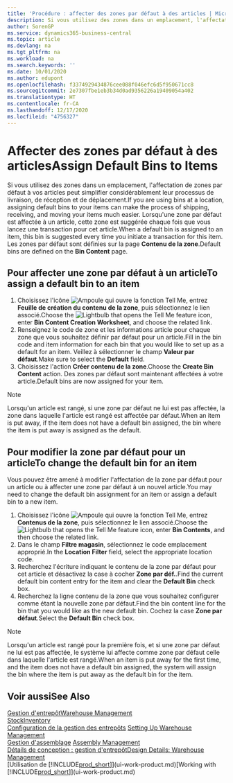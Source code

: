 ```yaml
---
title: 'Procédure : affecter des zones par défaut à des articles | Microsoft Docs'
description: Si vous utilisez des zones dans un emplacement, l'affectation de zones par défaut à vos articles peut simplifier considérablement leur processus de livraison, de réception et de déplacement. Lorsqu'une zone par défaut est affectée à un article, cette zone est suggérée chaque fois que vous lancez une transaction pour cet article.
author: SorenGP
ms.service: dynamics365-business-central
ms.topic: article
ms.devlang: na
ms.tgt_pltfrm: na
ms.workload: na
ms.search.keywords: ''
ms.date: 10/01/2020
ms.author: edupont
ms.openlocfilehash: f3374929434876cee088f046efc6d5f950671cc8
ms.sourcegitcommit: 2e7307fbe1eb3b34d0ad9356226a19409054a402
ms.translationtype: HT
ms.contentlocale: fr-CA
ms.lasthandoff: 12/17/2020
ms.locfileid: "4756327"
---
```

# <a name="assign-default-bins-to-items"></a><span data-ttu-id="98f79-104">Affecter des zones par défaut à des articles</span><span class="sxs-lookup"><span data-stu-id="98f79-104">Assign Default Bins to Items</span></span>
<span data-ttu-id="98f79-105">Si vous utilisez des zones dans un emplacement, l'affectation de zones par défaut à vos articles peut simplifier considérablement leur processus de livraison, de réception et de déplacement.</span><span class="sxs-lookup"><span data-stu-id="98f79-105">If you are using bins at a location, assigning default bins to your items can make the process of shipping, receiving, and moving your items much easier.</span></span> <span data-ttu-id="98f79-106">Lorsqu'une zone par défaut est affectée à un article, cette zone est suggérée chaque fois que vous lancez une transaction pour cet article.</span><span class="sxs-lookup"><span data-stu-id="98f79-106">When a default bin is assigned to an item, this bin is suggested every time you initiate a transaction for this item.</span></span> <span data-ttu-id="98f79-107">Les zones par défaut sont définies sur la page **Contenu de la zone**.</span><span class="sxs-lookup"><span data-stu-id="98f79-107">Default bins are defined on the **Bin Content** page.</span></span>  

## <a name="to-assign-a-default-bin-to-an-item"></a><span data-ttu-id="98f79-108">Pour affecter une zone par défaut à un article</span><span class="sxs-lookup"><span data-stu-id="98f79-108">To assign a default bin to an item</span></span>
1.  <span data-ttu-id="98f79-109">Choisissez l'icône ![Ampoule qui ouvre la fonction Tell Me](media/ui-search/search_small.png "Dites-moi ce que vous voulez faire"), entrez **Feuille de création du contenu de la zone**, puis sélectionnez le lien associé.</span><span class="sxs-lookup"><span data-stu-id="98f79-109">Choose the ![Lightbulb that opens the Tell Me feature](media/ui-search/search_small.png "Tell me what you want to do") icon, enter **Bin Content Creation Worksheet**, and choose the related link.</span></span>  
2.  <span data-ttu-id="98f79-110">Renseignez le code de zone et les informations article pour chaque zone que vous souhaitez définir par défaut pour un article.</span><span class="sxs-lookup"><span data-stu-id="98f79-110">Fill in the bin code and item information for each bin that you would like to set up as a default for an item.</span></span> <span data-ttu-id="98f79-111">Veillez à sélectionner le champ **Valeur par défaut**.</span><span class="sxs-lookup"><span data-stu-id="98f79-111">Make sure to select the **Default** field.</span></span>  
3.  <span data-ttu-id="98f79-112">Choisissez l'action **Créer contenu de la zone**.</span><span class="sxs-lookup"><span data-stu-id="98f79-112">Choose the **Create Bin Content** action.</span></span> <span data-ttu-id="98f79-113">Des zones par défaut sont maintenant affectées à votre article.</span><span class="sxs-lookup"><span data-stu-id="98f79-113">Default bins are now assigned for your item.</span></span>  

> [!NOTE]  
>  <span data-ttu-id="98f79-114">Lorsqu'un article est rangé, si une zone par défaut ne lui est pas affectée, la zone dans laquelle l'article est rangé est affectée par défaut.</span><span class="sxs-lookup"><span data-stu-id="98f79-114">When an item is put away, if the item does not have a default bin assigned, the bin where the item is put away is assigned as the default.</span></span>  

## <a name="to-change-the-default-bin-for-an-item"></a><span data-ttu-id="98f79-115">Pour modifier la zone par défaut pour un article</span><span class="sxs-lookup"><span data-stu-id="98f79-115">To change the default bin for an item</span></span>  
<span data-ttu-id="98f79-116">Vous pouvez être amené à modifier l'affectation de la zone par défaut pour un article ou à affecter une zone par défaut à un nouvel article.</span><span class="sxs-lookup"><span data-stu-id="98f79-116">You may need to change the default bin assignment for an item or assign a default bin to a new item.</span></span>    
1.  <span data-ttu-id="98f79-117">Choisissez l'icône ![Ampoule qui ouvre la fonction Tell Me](media/ui-search/search_small.png "Dites-moi ce que vous voulez faire"), entrez **Contenus de la zone**, puis sélectionnez le lien associé.</span><span class="sxs-lookup"><span data-stu-id="98f79-117">Choose the ![Lightbulb that opens the Tell Me feature](media/ui-search/search_small.png "Tell me what you want to do") icon, enter **Bin Contents**, and then choose the related link.</span></span>  
2.  <span data-ttu-id="98f79-118">Dans le champ **Filtre magasin**, sélectionnez le code emplacement approprié.</span><span class="sxs-lookup"><span data-stu-id="98f79-118">In the **Location Filter** field, select the appropriate location code.</span></span>  
3.  <span data-ttu-id="98f79-119">Recherchez l'écriture indiquant le contenu de la zone par défaut pour cet article et désactivez la case à cocher **Zone par déf.**.</span><span class="sxs-lookup"><span data-stu-id="98f79-119">Find the current default bin content entry for the item and clear the **Default Bin** check box.</span></span>  
4.  <span data-ttu-id="98f79-120">Recherchez la ligne contenu de la zone que vous souhaitez configurer comme étant la nouvelle zone par défaut.</span><span class="sxs-lookup"><span data-stu-id="98f79-120">Find the bin content line for the bin that you would like as the new default bin.</span></span> <span data-ttu-id="98f79-121">Cochez la case **Zone par défaut**.</span><span class="sxs-lookup"><span data-stu-id="98f79-121">Select the **Default Bin** check box.</span></span>  

> [!NOTE]  
>  <span data-ttu-id="98f79-122">Lorsqu'un article est rangé pour la première fois, et si une zone par défaut ne lui est pas affectée, le système lui affecte comme zone par défaut celle dans laquelle l'article est rangé.</span><span class="sxs-lookup"><span data-stu-id="98f79-122">When an item is put away for the first time, and the item does not have a default bin assigned, the system will assign the bin where the item is put away as the default bin for the item.</span></span>  

## <a name="see-also"></a><span data-ttu-id="98f79-123">Voir aussi</span><span class="sxs-lookup"><span data-stu-id="98f79-123">See Also</span></span>  
[<span data-ttu-id="98f79-124">Gestion d'entrepôt</span><span class="sxs-lookup"><span data-stu-id="98f79-124">Warehouse Management</span></span>](warehouse-manage-warehouse.md)  
[<span data-ttu-id="98f79-125">Stock</span><span class="sxs-lookup"><span data-stu-id="98f79-125">Inventory</span></span>](inventory-manage-inventory.md)  
<span data-ttu-id="98f79-126">[Configuration de la gestion des entrepôts](warehouse-setup-warehouse.md)   </span><span class="sxs-lookup"><span data-stu-id="98f79-126">[Setting Up Warehouse Management](warehouse-setup-warehouse.md)   </span></span>  
<span data-ttu-id="98f79-127">[Gestion d'assemblage](assembly-assemble-items.md)  </span><span class="sxs-lookup"><span data-stu-id="98f79-127">[Assembly Management](assembly-assemble-items.md)  </span></span>  
[<span data-ttu-id="98f79-128">Détails de conception : gestion d'entrepôt</span><span class="sxs-lookup"><span data-stu-id="98f79-128">Design Details: Warehouse Management</span></span>](design-details-warehouse-management.md)  
<span data-ttu-id="98f79-129">[Utilisation de [!INCLUDE[prod_short](includes/prod_short.md)]](ui-work-product.md)</span><span class="sxs-lookup"><span data-stu-id="98f79-129">[Working with [!INCLUDE[prod_short](includes/prod_short.md)]](ui-work-product.md)</span></span>
